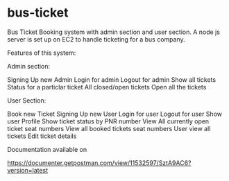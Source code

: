 # bus-ticket
Bus Ticket Booking system with admin section and user section. A node js server is set up on EC2 to handle ticketing for a bus company.

Features of this system:

Admin section:

Signing Up new Admin
Login for admin 
Logout for admin
Show all tickets
Status for a particlar ticket
All closed/open tickets
Open all the tickets

User Section:

Book new Ticket
Signing Up new User
Login for user 
Logout for user
Show user Profile
Show ticket status by PNR number
View All currently open ticket seat numbers
View all booked tickets seat numbers
User view all tickets
Edit ticket details


Documentation available on 

https://documenter.getpostman.com/view/11532597/SztA9AC6?version=latest
